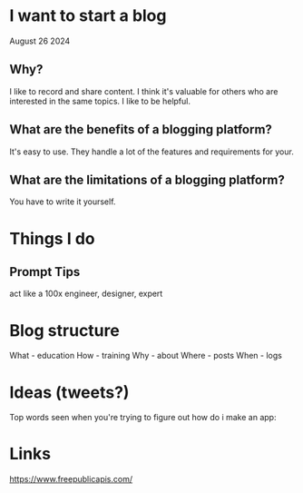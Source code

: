 # I want to start a blog

August 26 2024

## Why?

I like to record and share content. I think it's valuable for others who are interested in the same topics. I like to be helpful.

## What are the benefits of a blogging platform?

It's easy to use. They handle a lot of the features and requirements for your.

## What are the limitations of a blogging platform?

You have to write it yourself.

# Things I do

## Prompt Tips

act like a 100x engineer, designer, expert

# Blog structure

What - education
How - training
Why - about
Where - posts
When - logs

# Ideas (tweets?)

Top words seen when you're trying to figure out how do i make an app:

# Links

https://www.freepublicapis.com/
